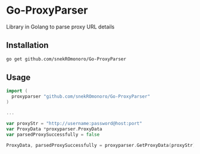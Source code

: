 # Go-ProxyParser
Library in Golang to parse proxy URL details

## Installation

```sh
go get github.com/snekROmonoro/Go-ProxyParser
```

## Usage

```go
import (
  proxyparser "github.com/snekROmonoro/Go-ProxyParser"
)

...

var proxyStr = "http://username:password@host:port"
var ProxyData *proxyparser.ProxyData
var parsedProxySuccessfully = false

ProxyData, parsedProxySuccessfully = proxyparser.GetProxyData(proxyStr)
```

